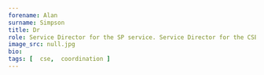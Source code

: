 ```yaml
---
forename: Alan
surname: Simpson
title: Dr
role: Service Director for the SP service. Service Director for the CSE service.
image_src: null.jpg
bio: 
tags: [  cse,  coordination ] 
---
```

